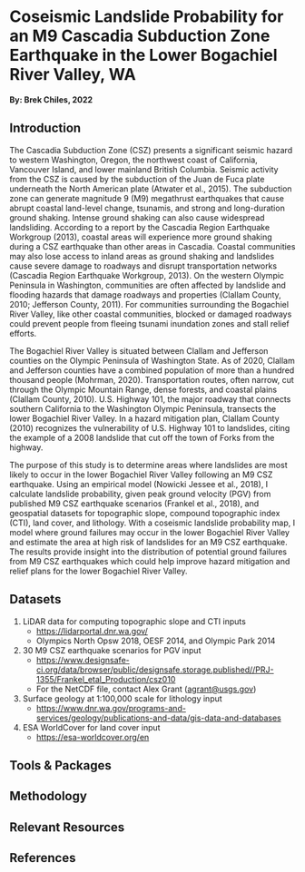# Coseismic Landslide Probability for an M9 Cascadia Subduction Zone Earthquake in the Lower Bogachiel River Valley, WA
**By: Brek Chiles, 2022**

## Introduction
  The Cascadia Subduction Zone (CSZ) presents a significant seismic hazard to western Washington, Oregon, the northwest coast of California, Vancouver Island, and lower mainland British Columbia. Seismic activity from the CSZ is caused by the subduction of the Juan de Fuca plate underneath the North American plate (Atwater et al., 2015). The subduction zone can generate magnitude 9 (M9) megathrust earthquakes that cause abrupt coastal land-level change, tsunamis, and strong and long-duration ground shaking. Intense ground shaking can also cause widespread landsliding. According to a report by the Cascadia Region Earthquake Workgroup (2013), coastal areas will experience more ground shaking during a CSZ earthquake than other areas in Cascadia. Coastal communities may also lose access to inland areas as ground shaking and landslides cause severe damage to roadways and disrupt transportation networks (Cascadia Region Earthquake Workgroup, 2013). On the western Olympic Peninsula in Washington, communities are often affected by landslide and flooding hazards that damage roadways and properties (Clallam County, 2010; Jefferson County, 2011). For communities surrounding the Bogachiel River Valley, like other coastal communities, blocked or damaged roadways could prevent people from fleeing tsunami inundation zones and stall relief efforts.
  
  The Bogachiel River Valley is situated between Clallam and Jefferson counties on the Olympic Peninsula of Washington State. As of 2020, Clallam and Jefferson counties have a combined population of more than a hundred thousand people (Mohrman, 2020). Transportation routes, often narrow, cut through the Olympic Mountain Range, dense forests, and coastal plains (Clallam County, 2010). U.S. Highway 101, the major roadway that connects southern California to the Washington Olympic Peninsula, transects the lower Bogachiel River Valley. In a hazard mitigation plan, Clallam County (2010) recognizes the vulnerability of U.S. Highway 101 to landslides, citing the example of a 2008 landslide that cut off the town of Forks from the highway.
  
  The purpose of this study is to determine areas where landslides are most likely to occur in the lower Bogachiel River Valley following an M9 CSZ earthquake. Using an empirical model (Nowicki Jessee et al., 2018), I calculate landslide probability, given peak ground velocity (PGV) from published M9 CSZ earthquake scenarios (Frankel et al., 2018), and geospatial datasets for topographic slope, compound topographic index (CTI), land cover, and lithology. With a coseismic landslide probability map, I model where ground failures may occur in the lower Bogachiel River Valley and estimate the area at high risk of landslides for an M9 CSZ earthquake. The results provide insight into the distribution of potential ground failures from M9 CSZ earthquakes which could help improve hazard mitigation and relief plans for the lower Bogachiel River Valley.

## Datasets
1. LiDAR data for computing topographic slope and CTI inputs
   - https://lidarportal.dnr.wa.gov/
   - Olympics North Opsw 2018, OESF 2014, and Olympic Park 2014
2. 30 M9 CSZ earthquake scenarios for PGV input
   - https://www.designsafe-ci.org/data/browser/public/designsafe.storage.published//PRJ-1355/Frankel_etal_Production/csz010
   - For the NetCDF file, contact Alex Grant (agrant@usgs.gov) 
3. Surface geology at 1:100,000 scale for lithology input
   - https://www.dnr.wa.gov/programs-and-services/geology/publications-and-data/gis-data-and-databases
4. ESA WorldCover for land cover input
   - https://esa-worldcover.org/en

## Tools & Packages

## Methodology

## Relevant Resources

## References
